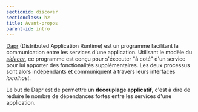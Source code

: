 ```yaml
---
sectionid: discover
sectionclass: h2
title: Avant-propos
parent-id: intro
---
```


[Dapr](https://dapr.io/) (Distributed Application Runtime) est un programme facilitant la communication entre les services d'une application. Utilisant le modèle du [_sidecar_](https://docs.microsoft.com/fr-fr/azure/architecture/patterns/sidecar), ce programme est conçu pour s'éxecuter "à coté" d'un service pour lui apporter des fonctionalités supplémentaires. Les deux processus sont alors indépendants et communiquent à travers leurs interfaces _localhost_.

Le but de Dapr est de permettre un **découplage applicatif**, c'est à dire de réduire le nombre de dépendances fortes entre les services d'une application.
